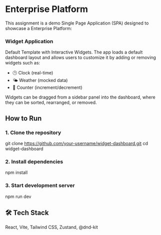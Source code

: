 # Enterprise Platform

This assignment is a demo Single Page Application (SPA) designed to showcase a Enterprise Platform:

### Widget Application
Default Template with Interactive Widgets. The app loads a default dashboard layout and allows users to customize it by adding or removing widgets such as:

- 🕒 Clock (real-time)
- 🌤️ Weather (mocked data)
- 🔢 Counter (increment/decrement)

Widgets can be dragged from a sidebar panel into the dashboard, where they can be sorted, rearranged, or removed.

## How to Run

### 1. Clone the repository
git clone https://github.com/your-username/widget-dashboard.git
cd widget-dashboard

### 2. Install dependencies
npm install

### 3. Start development server
npm run dev

## 🛠 Tech Stack
React, Vite, Tailwind CSS, Zustand, @dnd-kit
